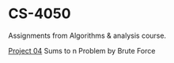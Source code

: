 # CS-4050
Assignments from Algorithms &amp; analysis course.

[Project 04](Project%2004/) Sums to n Problem by Brute Force
